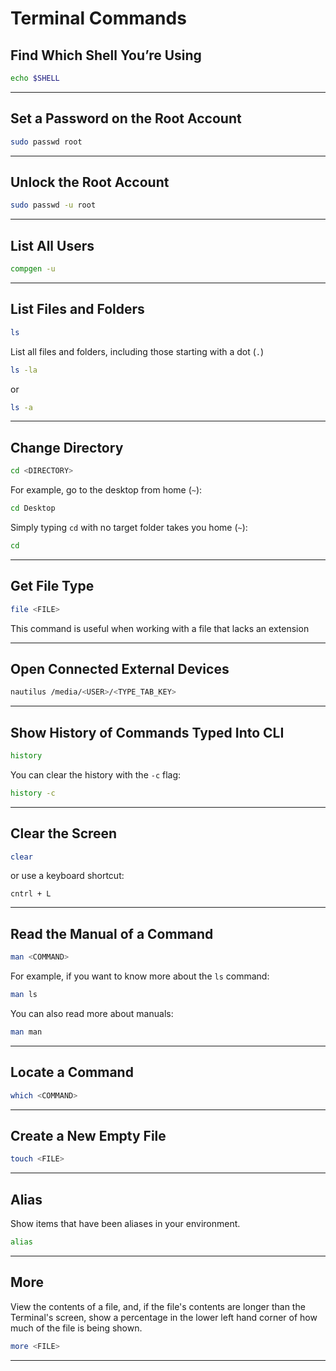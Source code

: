 # Terminal Commands

## Find Which Shell You’re Using

```bash
echo $SHELL
```

---

## Set a Password on the Root Account

```bash
sudo passwd root
```

---

## Unlock the Root Account

```bash
sudo passwd -u root
```

---

## List All Users
```bash
compgen -u
```

---

## List Files and Folders
```bash
ls
```

List all files and folders, including those starting with a dot (`.`)
```bash
ls -la
```

or

```bash
ls -a
```

---

## Change Directory
```bash
cd <DIRECTORY>
```

For example, go to the desktop from home (`~`):
```bash
cd Desktop
```

Simply typing `cd` with no target folder takes you home (`~`):
```bash
cd
```

---

## Get File Type
```bash
file <FILE>
```

This command is useful when working with a file that lacks an extension

---

## Open Connected External Devices
```bash
nautilus /media/<USER>/<TYPE_TAB_KEY>
```

---

## Show History of Commands Typed Into CLI
```bash
history
```

You can clear the history with the `-c` flag:
```bash
history -c
```

---

## Clear the Screen
```bash
clear
```

or use a keyboard shortcut:
```
cntrl + L
```

---

## Read the Manual of a Command
```bash
man <COMMAND>
```

For example, if you want to know more about the `ls` command:
```bash
man ls
```

You can also read more about manuals:
```bash
man man
```

---

## Locate a Command
```bash
which <COMMAND>
```

---

## Create a New Empty File
```bash
touch <FILE>
```

---

## Alias
Show items that have been aliases in your environment.

```bash
alias
```

---

## More
View the contents of a file, and, if the file's contents are longer than the Terminal's screen, show a percentage in the lower left hand corner of how much of the file is being shown.

```bash
more <FILE>
```

---
